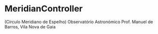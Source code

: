 # MeridianController
(Círculo Meridiano de Espelho) Observatório Astronómico Prof. Manuel de Barros, Vila Nova de Gaia
